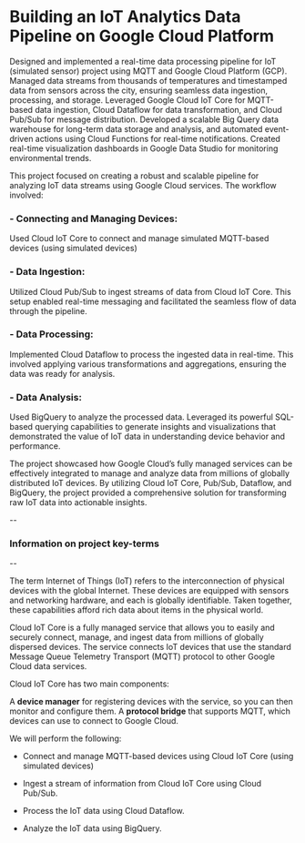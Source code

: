 # Building an IoT Analytics Data Pipeline on Google Cloud Platform

Designed and implemented a real-time data processing pipeline for IoT (simulated sensor) project using MQTT and Google Cloud Platform (GCP). Managed data streams from thousands of temperatures and timestamped data from sensors across the city, ensuring seamless data ingestion, processing, and storage. Leveraged Google Cloud IoT Core for MQTT-based data ingestion, Cloud Dataflow for data transformation, and Cloud Pub/Sub for message distribution. Developed a scalable Big Query data warehouse for long-term data storage and analysis, and automated event-driven actions using Cloud Functions for real-time notifications. Created real-time visualization dashboards in Google Data Studio for monitoring environmental trends.


This project focused on creating a robust and scalable pipeline for analyzing IoT data streams using Google Cloud services. The workflow involved:

### - Connecting and Managing Devices:

Used Cloud IoT Core to connect and manage simulated MQTT-based devices (using simulated devices)

### - Data Ingestion:

Utilized Cloud Pub/Sub to ingest streams of data from Cloud IoT Core. This setup enabled real-time messaging and facilitated the seamless flow of data through the pipeline.

### - Data Processing:

Implemented Cloud Dataflow to process the ingested data in real-time. This involved applying various transformations and aggregations, ensuring the data was ready for analysis.

### - Data Analysis:

Used BigQuery to analyze the processed data. Leveraged its powerful SQL-based querying capabilities to generate insights and visualizations that demonstrated the value of IoT data in understanding device behavior and performance.

The project showcased how Google Cloud’s fully managed services can be effectively integrated to manage and analyze data from millions of globally distributed IoT devices. By utilizing Cloud IoT Core, Pub/Sub, Dataflow, and BigQuery, the project provided a comprehensive solution for transforming raw IoT data into actionable insights.

--

### Information on project key-terms

--

The term Internet of Things (IoT) refers to the interconnection of physical devices with the global Internet. These devices are equipped with sensors and networking hardware, and each is globally identifiable. Taken together, these capabilities afford rich data about items in the physical world.

Cloud IoT Core is a fully managed service that allows you to easily and securely connect, manage, and ingest data from millions of globally dispersed devices. The service connects IoT devices that use the standard Message Queue Telemetry Transport (MQTT) protocol to other Google Cloud data services.

Cloud IoT Core has two main components:

A **device manager** for registering devices with the service, so you can then monitor and configure them.
A **protocol bridge** that supports MQTT, which devices can use to connect to Google Cloud.

We will perform the following:

- Connect and manage MQTT-based devices using Cloud IoT Core (using simulated devices)

- Ingest a stream of information from Cloud IoT Core using Cloud Pub/Sub.

- Process the IoT data using Cloud Dataflow.

- Analyze the IoT data using BigQuery.
